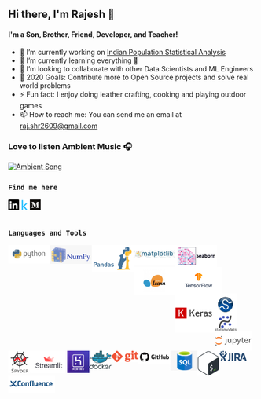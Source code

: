 ## Hi there, I'm Rajesh 👋

#### **I'm a Son, Brother, Friend, Developer, and Teacher!**
- 🔭 I’m currently working on [Indian Population Statistical Analysis](https://www.kaggle.com/sm261998/indian-population-stats-for-data-analysis)
- 🌱 I’m currently learning everything 🤣
- 👯 I’m looking to collaborate with other Data Scientists and ML Engineers
- 🥅 2020 Goals: Contribute more to Open Source projects and solve real world problems
- ⚡ Fun fact: I enjoy doing leather crafting, cooking and playing outdoor games
- 📫 How to reach me: You can send me an email at raj.shr2609@gmail.com

### Love to listen Ambient Music 🎧
[<img src=Supp_files/sound_cloud.gif alt="Ambient Song" width="100" />](https://soundcloud.com/ambientmusicalgenre/kasseo-border)

### **``Find me here``**
[<img align="left" alt="Rajesh | Linkedin" width="22px" src="Supp_files/linkedin.svg" />](https://www.linkedin.com/in/rajesh-ml-engg)
[<img align="left" alt="Rajesh | Kaggle" width="22px" src="Supp_files/kaggle.png" />](https://www.kaggle.com/rajesh2609)
[<img align="left" alt="Rajesh | Medium" width="22px" src="Supp_files/medium.png" />](https://medium.com/@Rajesh_ML_Engg)

<br />
<br />

### **``Languages and Tools``**
[<img align="left" alt="Rajesh | Python" width="85px" src="Supp_files/python.png" />](https://www.python.org/)
[<img align="left" alt="Rajesh | Numpy" width="85px" src="Supp_files/numpy.png" />](https://numpy.org/)
[<img align="left" alt="Rajesh | Pandas" width="85px" src="Supp_files/pandas.jpg" />](https://pandas.pydata.org/)
[<img align="left" alt="Rajesh | Matplotlib" width="85px" src="Supp_files/Matplotlib.jpeg" />](https://matplotlib.org/)
[<img align="left" alt="Rajesh | Seaborn" width="85px" src="Supp_files/seaborn.png" />](https://seaborn.pydata.org/)
[<img align="left" alt="Rajesh | Scikit-learn" width="85px" src="Supp_files/sklearn.jpg" />](https://scikit-learn.org/stable/)
[<img align="left" alt="Rajesh | Tensorflow" width="95px" src="Supp_files/tf.png" />](https://www.tensorflow.org/)
[<img align="left" alt="Rajesh | Keras" width="80px" src="Supp_files/keras.png" />](https://keras.io/)

<br/>

[<img align="left" alt="Rajesh | Scipy" width="45px" src="Supp_files/scipy.jpg" />](https://www.scipy.org/)
[<img align="left" alt="Rajesh | Statsmodels" width="45px" src="Supp_files/statsmodels.svg" />](https://www.statsmodels.org/stable/index.html)
[<img align="left" alt="Rajesh | Jupyter Notebook" width="75px" src="Supp_files/jupyter.png" />](https://jupyterlab.readthedocs.io/en/stable/)
[<img align="left" alt="Rajesh | Spyder" width="45px" src="Supp_files/spyder.png" />](https://www.spyder-ide.org/)
[<img align="left" alt="Rajesh | Streamlit" width="75px" src="Supp_files/streamlit.png" />](https://www.streamlit.io/)
[<img align="left" alt="Rajesh | Heroku" width="45px" src="Supp_files/heroku.jpg" />](https://id.heroku.com/login)
[<img align="left" alt="Rajesh | Docker" width="45px" src="Supp_files/docker.png" />](https://www.docker.com/)
[<img align="left" alt="Rajesh | Git" width="55px" src="Supp_files/git.png" />](https://git-scm.com/)
[<img align="left" alt="Rajesh | GitHub" width="65px" src="Supp_files/github.png" />](https://github.com/)
[<img align="left" alt="Rajesh | SQL" width="55px" src="Supp_files/sql.jpg" />](https://www.oracle.com/database/technologies/appdev/sqldeveloper-landing.html)

<br/>

[<img align="left" alt="Rajesh | Shell" width="45px" src="Supp_files/shell.png" />]()
[<img align="left" alt="Rajesh | JIRA" width="55px" src="Supp_files/jira.png" />]()
[<img align="left" alt="Rajesh | Confluence" width="95px" src="Supp_files/confluence.png" />]()
<br />
<br />